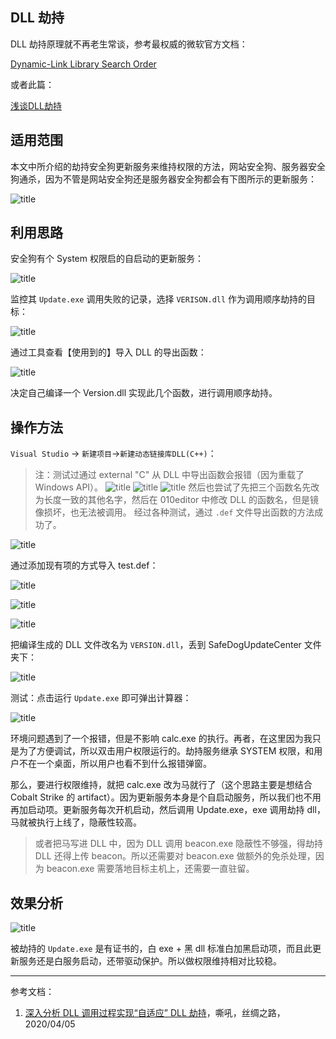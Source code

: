 ## DLL 劫持

DLL 劫持原理就不再老生常谈，参考最权威的微软官方文档：

[Dynamic-Link Library Search Order](https://docs.microsoft.com/zh-cn/windows/win32/dlls/dynamic-link-library-search-order?redirectedfrom=MSDN)

或者此篇：

[浅谈DLL劫持](https://www.cnblogs.com/bmjoker/p/11031238.html)


## 适用范围

本文中所介绍的劫持安全狗更新服务来维持权限的方法，网站安全狗、服务器安全狗通杀，因为不管是网站安全狗还是服务器安全狗都会有下图所示的更新服务：

![title](https://leanote.com/api/file/getImage?fileId=5e8ebf5aab64412fae001fa4)


## 利用思路

安全狗有个 System 权限启的自启动的更新服务：

![title](https://leanote.com/api/file/getImage?fileId=5e8f49efab64412fae003a4a)

监控其 `Update.exe` 调用失败的记录，选择 `VERISON.dll` 作为调用顺序劫持的目标：

![title](https://leanote.com/api/file/getImage?fileId=5e8f48c7ab64412fae003a19)

通过工具查看【使用到的】导入 DLL 的导出函数：

![title](https://leanote.com/api/file/getImage?fileId=5e8f48d9ab644131a3003aaf)

决定自己编译一个 Version.dll 实现此几个函数，进行调用顺序劫持。

## 操作方法

`Visual Studio` → `新建项目`→`新建动态链接库DLL(C++)`：

>注：测试过通过 external "C" 从 DLL 中导出函数会报错（因为重载了 Windows API）。
![title](https://leanote.com/api/file/getImage?fileId=5e8f44e6ab644131a30039fd)
![title](https://leanote.com/api/file/getImage?fileId=5e8f44ffab64412fae00396d)
![title](https://leanote.com/api/file/getImage?fileId=5e8f4529ab64412fae003977)
然后也尝试了先把三个函数名先改为长度一致的其他名字，然后在 010editor 中修改 DLL 的函数名，但是镜像损坏，也无法被调用。
经过各种测试，通过 `.def` 文件导出函数的方法成功了。


![title](https://leanote.com/api/file/getImage?fileId=5e8f4602ab644131a3003a36)



通过添加现有项的方式导入 test.def：

![title](https://leanote.com/api/file/getImage?fileId=5e8f464aab64412fae0039a6)


![title](https://leanote.com/api/file/getImage?fileId=5e8f4681ab64412fae0039ac)



![title](https://leanote.com/api/file/getImage?fileId=5e8f47cbab644131a3003a7f)

把编译生成的 DLL 文件改名为 `VERSION.dll`，丢到 SafeDogUpdateCenter 文件夹下：


![title](https://leanote.com/api/file/getImage?fileId=5e8f46d4ab644131a3003a5a)


测试：点击运行 `Update.exe` 即可弹出计算器：


![title](https://leanote.com/api/file/getImage?fileId=5e8f4741ab64412fae0039d1)


环境问题遇到了一个报错，但是不影响 calc.exe 的执行。再者，在这里因为我只是为了方便调试，所以双击用户权限运行的。劫持服务继承 SYSTEM 权限，和用户不在一个桌面，所以用户也看不到什么报错弹窗。


那么，要进行权限维持，就把 calc.exe 改为马就行了（这个思路主要是想结合 Cobalt Strike 的 artifact）。因为更新服务本身是个自启动服务，所以我们也不用再加启动项。更新服务每次开机启动，然后调用 Update.exe，exe 调用劫持 dll，马就被执行上线了，隐蔽性较高。

>或者把马写进 DLL 中，因为 DLL 调用 beacon.exe 隐蔽性不够强，得劫持 DLL 还得上传 beacon。所以还需要对 beacon.exe 做额外的免杀处理，因为 beacon.exe 需要落地目标主机上，还需要一直驻留。



## 效果分析


![title](https://leanote.com/api/file/getImage?fileId=5e8f4bccab644131a3003b3a)

被劫持的 `Update.exe` 是有证书的，白 exe + 黑 dll 标准白加黑启动项，而且此更新服务还是白服务启动，还带驱动保护。所以做权限维持相对比较稳。



-------------------


参考文档：

1. [深入分析 DLL 调用过程实现“自适应” DLL 劫持](https://www.4hou.com/posts/wRPR)，嘶吼，丝绸之路，2020/04/05